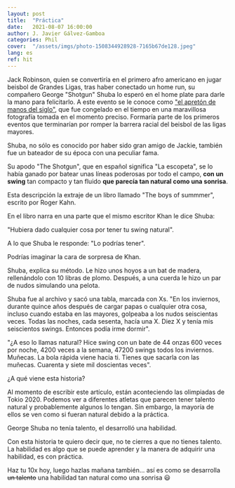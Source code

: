 ```yaml
---
layout: post
title:  "Práctica"
date:   2021-08-07 16:00:00
author: J. Javier Gálvez-Gamboa
categories: Phil
cover:  "/assets/imgs/photo-1508344928928-7165b67de128.jpeg"
lang: es
ref: hit
---
```


Jack Robinson, quien se convertiría en el primero afro americano en jugar beisbol de Grandes Ligas, tras haber conectado un home run, su compañero George "Shotgun" Shuba lo esperó en el home plate para darle la mano para felicitarlo. A este evento se le conoce como ["el apretón de manos del siglo"](https://ichi.pro/es/un-apreton-de-manos-por-el-siglo-81659072144021), que fue congelado en el tiempo en una maravillosa fotografía tomada en el momento preciso. Formaría parte de los primeros eventos que terminarían por romper la barrera racial del beisbol de las ligas mayores.  

Shuba, no sólo es conocido por haber sido gran amigo de Jackie, también fue un bateador de su época con una peculiar fama.

Su apodo "The Shotgun", que en español significa "La escopeta", se lo había ganado por batear unas líneas poderosas por todo el campo, **con un swing** tan compacto y tan fluido **que parecía tan natural como una sonrisa**.

Esta descripción la extraje de un libro llamado "The boys of summmer", escrito por Roger Kahn. 

En el libro narra en una parte que el mismo escritor Khan le dice Shuba:

"Hubiera dado cualquier cosa por tener tu swing natural".

A lo que Shuba le responde: "Lo podrías tener".

Podrías imaginar la cara de sorpresa de Khan.

Shuba, explica su método. Le hizo unos hoyos a un bat de madera, rellenándolo con 10 libras de plomo. Después, a una cuerda le hizo un par de nudos simulando una pelota. 

Shuba fue al archivo y sacó una tabla, marcada con Xs. "En los inviernos, durante quince años después de cargar papas o cualquier otra cosa, incluso cuando estaba en las mayores, golpeaba a los nudos seiscientas veces. Todas las noches, cada sesenta, hacía una X. Diez X y tenía mis seiscientos swings. Entonces podía irme dormir".

"¿A eso lo llamas natural? Hice swing con un bate de 44 onzas 600 veces por noche, 4200 veces a la semana, 47200 swings todos los inviernos. Muñecas. La bola rápida viene hacia ti. Tienes que sacarla con las muñecas. Cuarenta y siete mil doscientas veces".

¿A qué viene esta historia?

Al momento de escribir este artículo, están aconteciendo las olimpiadas de Tokio 2020. Podemos ver a diferentes atletas que parecen tener talento natural y probablemente algunos lo tengan. Sin embargo, la mayoría de ellos se ven como si fueran natural debido a la práctica. 

George Shuba no tenía talento, el desarrolló una habilidad. 

Con esta historia te quiero decir que, no te cierres a que no tienes talento. La habilidad es algo que se puede aprender y la manera de adquirir una habilidad, es con práctica. 

Haz tu 10x hoy, luego hazlas mañana también... así es como se desarrolla ~~un talento~~ una habilidad tan natural como una sonrisa 😃
